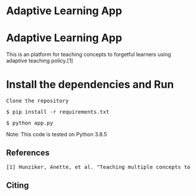# Adaptive Learning App



# Adaptive Learning App
This is  an platform for teaching concepts to forgetful learners using adaptive teaching policy.[1] 

# Install the dependencies and Run 
<pre>
Clone the repository
</pre>
<pre>
$ pip install -r requirements.txt
</pre>
<pre>
$ python app.py
</pre>
Note: This code is tested on Python 3.8.5





## References
<pre>
[1] Hunziker, Anette, et al. "Teaching multiple concepts to a forgetful learner." Advances in neural information processing systems 32 (2019).
</pre>

## Citing